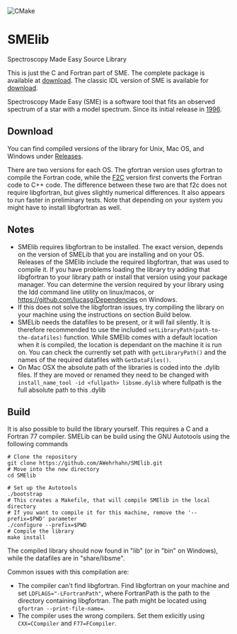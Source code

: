 ![CMake](https://github.com/AWehrhahn/SMElib/workflows/CMake/badge.svg)
# SMElib
Spectroscopy Made Easy Source Library

This is just the C and Fortran part of SME. The complete package is available at [download](https://github.com/AWehrhahn/SME). The classic IDL version of SME is available for [download](http://www.stsci.edu/~valenti/sme.html).

Spectroscopy Made Easy (SME) is a software tool that fits an observed
spectrum of a star with a model spectrum. Since its initial release in
[1996](http://adsabs.harvard.edu/abs/1996A%26AS..118..595V).

## Download
You can find compiled versions of the library for Unix, Mac OS, and Windows under [Releases](https://github.com/AWehrhahn/SMElib/releases).

There are two versions for each OS. The gfortran version uses gfortran to compile the Fortran code, while the [F2C](https://www.netlib.org/f2c/) version first converts the Fortran code to C++ code. The difference between these two are that f2c does not require libgfortran, but gives slightly numerical differences. It also appears to run faster in preliminary tests.
Note that depending on your system you might have to install libgfortran as well.

## Notes
 - SMElib requires libgfortran to be installed. The exact version, depends on the version of SMELib that you are installing and on your OS. Releases of the SMElib include the required libgfortran, that was used to compile it. If you have problems loading the library try adding that libgfortran to your library path or install that version using your package manager. You can determine the version required by your library using the ldd command line utility on linux/macos, or https://github.com/lucasg/Dependencies on Windows.
 - If this does not solve the libgfortran issues, try compiling the library on your machine using the instructions on section Build below.
 - SMELib needs the datafiles to be present, or it will fail silently. It is therefore recommended to use the included `setLibraryPath(path-to-the-datafiles)` function. While SMElib comes with a default location when it is compiled, the location is dependant on the machine it is run on. You can check the currently set path with `getLibraryPath()` and the names of the required datafiles with `GetDataFiles()`.
 - On Mac OSX the absolute path of the libraries is coded into the .dylib files. If they are moved or renamed they need to be changed with `install_name_tool -id <fullpath> libsme.dylib` where fullpath is the full absolute path to this .dylib


## Build
It is also possible to build the library yourself. This requires a C and a Fortran 77 compiler.
SMELib can be build using the GNU Autotools using the following commands
```
# Clone the repository
git clone https://github.com/AWehrhahn/SMElib.git
# Move into the new directory
cd SMElib

# Set up the Autotools
./bootstrap
# This creates a Makefile, that will compile SMElib in the local directory
# If you want to compile it for this machine, remove the '--prefix=$PWD' parameter
./configure --prefix=$PWD
# Compile the library
make install
```
The compiled library should now found in "lib" (or in "bin" on Windows), while the datafiles are in "share/libsme".

Common issues with this compilation are:
  - The compiler can't find libgfortran. Find libgfortran on your machine and set `LDFLAGS="-LFortranPath"`, where FortranPath is the path to the directory containing libgfortran. The path might be located using `gfortran --print-file-name=`.
  - The compiler uses the wrong compilers. Set them exlicitly using `CXX=CCompiler` and `F77=FCompiler`.
